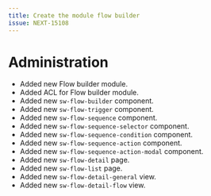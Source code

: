 ```yaml
---
title: Create the module flow builder
issue: NEXT-15108
---
```

# Administration
* Added new Flow builder module.
* Added ACL for Flow builder module.
* Added new `sw-flow-builder` component.
* Added new `sw-flow-trigger` component.
* Added new `sw-flow-sequence` component.
* Added new `sw-flow-sequence-selector` component.
* Added new `sw-flow-sequence-condition` component.
* Added new `sw-flow-sequence-action` component.
* Added new `sw-flow-sequence-action-modal` component.
* Added new `sw-flow-detail` page.
* Added new `sw-flow-list` page.
* Added new `sw-flow-detail-general` view.
* Added new `sw-flow-detail-flow` view.
